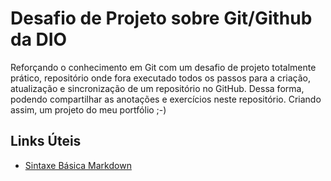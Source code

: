 # Desafio de Projeto sobre Git/Github da DIO
Reforçando o conhecimento em Git com um desafio de projeto totalmente prático, repositório onde fora executado todos os passos para a criação, atualização e sincronização de um repositório no GitHub. Dessa forma, podendo compartilhar as anotações e exercícios neste repositório. Criando assim, um projeto do meu portfólio ;-)

## Links Úteis
* [Sintaxe Básica Markdown](https:\\www.markdownguide.org/basic-syntax/)

